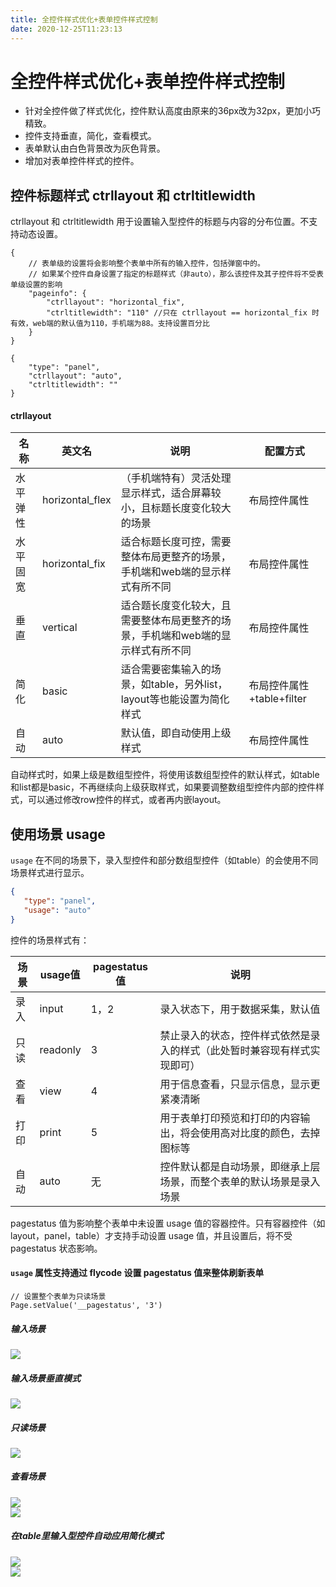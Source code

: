 ```yaml
---
title: 全控件样式优化+表单控件样式控制
date: 2020-12-25T11:23:13
---
```


# 全控件样式优化+表单控件样式控制

* 针对全控件做了样式优化，控件默认高度由原来的36px改为32px，更加小巧精致。
* 控件支持垂直，简化，查看模式。
* 表单默认由白色背景改为灰色背景。
* 增加对表单控件样式的控件。

## 控件标题样式 ctrllayout 和 ctrltitlewidth

ctrllayout 和 ctrltitlewidth 用于设置输入型控件的标题与内容的分布位置。不支持动态设置。

```
{
    // 表单级的设置将会影响整个表单中所有的输入控件，包括弹窗中的。
    // 如果某个控件自身设置了指定的标题样式（非auto），那么该控件及其子控件将不受表单级设置的影响
    "pageinfo": {
        "ctrllayout": "horizontal_fix",
        "ctrltitlewidth": "110" //只在 ctrllayout == horizontal_fix 时有效，web端的默认值为110，手机端为88。支持设置百分比
    }
}

{
    "type": "panel",
    "ctrllayout": "auto",
    "ctrltitlewidth": ""
}
```

#### ctrllayout

|名称|英文名|说明|配置方式|
|---|---|---|---|
|水平弹性|horizontal\_flex|（手机端特有）灵活处理显示样式，适合屏幕较小，且标题长度变化较大的场景|布局控件属性|
|水平固宽|horizontal\_fix|适合标题长度可控，需要整体布局更整齐的场景，手机端和web端的显示样式有所不同|布局控件属性|
|垂直|vertical|适合题长度变化较大，且需要整体布局更整齐的场景，手机端和web端的显示样式有所不同|布局控件属性|
|简化|basic|适合需要密集输入的场景，如table，另外list，layout等也能设置为简化样式|布局控件属性+table+filter|
|自动|auto|默认值，即自动使用上级样式|布局控件属性|

自动样式时，如果上级是数组型控件，将使用该数组型控件的默认样式，如table和list都是basic，不再继续向上级获取样式，如果要调整数组型控件内部的控件样式，可以通过修改row控件的样式，或者再内嵌layout。

## 使用场景 usage

`usage` 在不同的场景下，录入型控件和部分数组型控件（如table）的会使用不同场景样式进行显示。

```json
{
   "type": "panel",
   "usage": "auto"
}
```

控件的场景样式有：

|场景|usage值|pagestatus值|说明|
|---|---|---|---|
|录入|input|1，2|录入状态下，用于数据采集，默认值|
|只读|readonly|3|禁止录入的状态，控件样式依然是录入的样式（此处暂时兼容现有样式实现即可）|
|查看|view|4|用于信息查看，只显示信息，显示更紧凑清晰|
|打印|print|5|用于表单打印预览和打印的内容输出，将会使用高对比度的颜色，去掉图标等|
|自动|auto|无|控件默认都是自动场景，即继承上层场景，而整个表单的默认场景是录入 场景|

pagestatus 值为影响整个表单中未设置 usage 值的容器控件。只有容器控件（如layout，panel，table）才支持手动设置 usage 值，并且设置后，将不受 pagestatus 状态影响。

#### `usage` 属性支持通过 flycode 设置 pagestatus 值来整体刷新表单

```
// 设置整个表单为只读场景
Page.setValue('__pagestatus', '3')
```

##### 输入场景

![](http://apaas.wxchina.com:8881/wp-content/uploads/input.png)

##### 输入场景垂直模式

![](http://apaas.wxchina.com:8881/wp-content/uploads/vertical.png)

##### 只读场景

![](http://apaas.wxchina.com:8881/wp-content/uploads/readonly-1.png)

##### 查看场景

![](http://apaas.wxchina.com:8881/wp-content/uploads/view.png)  
![](http://apaas.wxchina.com:8881/wp-content/uploads/view-none.png)

##### 在table里输入型控件自动应用简化模式

![](http://apaas.wxchina.com:8881/wp-content/uploads/basis.png)  
![](http://apaas.wxchina.com:8881/wp-content/uploads/basis-error.png)